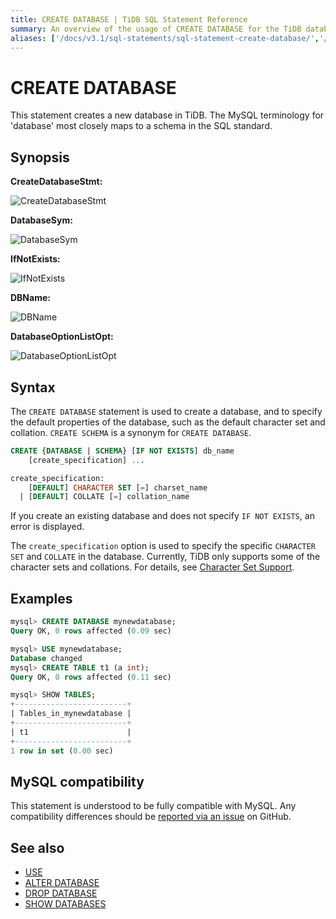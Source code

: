 ```yaml
---
title: CREATE DATABASE | TiDB SQL Statement Reference
summary: An overview of the usage of CREATE DATABASE for the TiDB database.
aliases: ['/docs/v3.1/sql-statements/sql-statement-create-database/','/docs/v3.1/reference/sql/statements/create-database/']
---
```


# CREATE DATABASE

This statement creates a new database in TiDB. The MySQL terminology for 'database' most closely maps to a schema in the SQL standard.

## Synopsis

**CreateDatabaseStmt:**

![CreateDatabaseStmt](https://docs-download.pingcap.com/media/images/docs/sqlgram/CreateDatabaseStmt.png)

**DatabaseSym:**

![DatabaseSym](https://docs-download.pingcap.com/media/images/docs/sqlgram/DatabaseSym.png)

**IfNotExists:**

![IfNotExists](https://docs-download.pingcap.com/media/images/docs/sqlgram/IfNotExists.png)

**DBName:**

![DBName](https://docs-download.pingcap.com/media/images/docs/sqlgram/DBName.png)

**DatabaseOptionListOpt:**

![DatabaseOptionListOpt](https://docs-download.pingcap.com/media/images/docs/sqlgram/DatabaseOptionListOpt.png)

## Syntax

The `CREATE DATABASE` statement is used to create a database, and to specify the default properties of the database, such as the default character set and collation. `CREATE SCHEMA` is a synonym for `CREATE DATABASE`.

```sql
CREATE {DATABASE | SCHEMA} [IF NOT EXISTS] db_name
    [create_specification] ...

create_specification:
    [DEFAULT] CHARACTER SET [=] charset_name
  | [DEFAULT] COLLATE [=] collation_name
```

If you create an existing database and does not specify `IF NOT EXISTS`, an error is displayed.

The `create_specification` option is used to specify the specific `CHARACTER SET` and `COLLATE` in the database. Currently, TiDB only supports some of the character sets and collations. For details, see [Character Set Support](/character-set-and-collation.md).

## Examples

```sql
mysql> CREATE DATABASE mynewdatabase;
Query OK, 0 rows affected (0.09 sec)

mysql> USE mynewdatabase;
Database changed
mysql> CREATE TABLE t1 (a int);
Query OK, 0 rows affected (0.11 sec)

mysql> SHOW TABLES;
+-------------------------+
| Tables_in_mynewdatabase |
+-------------------------+
| t1                      |
+-------------------------+
1 row in set (0.00 sec)
```

## MySQL compatibility

This statement is understood to be fully compatible with MySQL. Any compatibility differences should be [reported via an issue](https://github.com/pingcap/tidb/issues/new/choose) on GitHub.

## See also

* [USE](/sql-statements/sql-statement-use.md)
* [ALTER DATABASE](/sql-statements/sql-statement-alter-database.md)
* [DROP DATABASE](/sql-statements/sql-statement-drop-database.md)
* [SHOW DATABASES](/sql-statements/sql-statement-show-databases.md)
